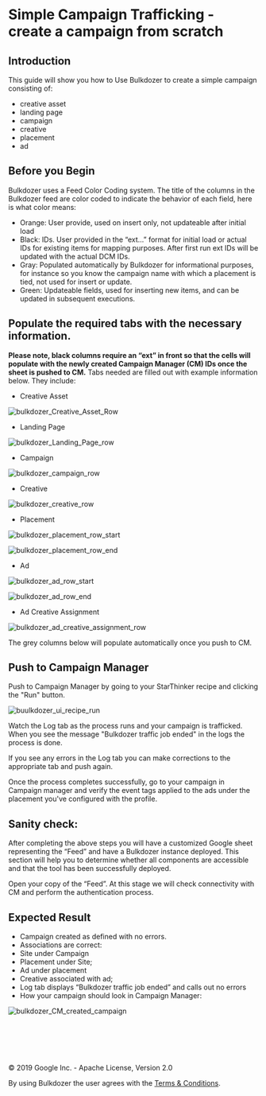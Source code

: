 # Simple Campaign Trafficking - create a campaign from scratch


## Introduction 

This guide will show you how to Use Bulkdozer to create a simple 
campaign consisting of: 

-  creative asset
-  landing page
-  campaign
-  creative
-  placement
-  ad


## Before you Begin 

Bulkdozer uses a Feed Color Coding system. The title of the columns in 
the Bulkdozer feed are color coded to indicate the behavior of each field, 
here is what color means:

- Orange: User provide, used on insert only, not updateable after 
initial load
- Black: IDs. User provided in the “ext…” format for initial load or 
actual IDs for existing items for mapping purposes. After first run ext 
IDs will be updated with the actual DCM IDs.
- Gray: Populated automatically by Bulkdozer for informational purposes, 
for instance so you know the campaign name with which a placement is tied, 
not used for insert or update.
- Green: Updateable fields, used for inserting new items, and can be 
updated in subsequent executions.


## Populate the required tabs with the necessary information. 

**Please note, black columns require an “ext” in front so that the cells 
will populate with the newly created Campaign Manager (CM) IDs once the 
sheet is pushed to CM.** 
Tabs needed are filled out with example information below. They include:

- Creative Asset

![bulkdozer_Creative_Asset_Row](Images/bulkdozer_Creative_Asset_Row.png)

- Landing Page

![bulkdozer_Landing_Page_row](Images/bulkdozer_Landing_Page_row.png)

- Campaign

![bulkdozer_campaign_row](Images/bulkdozer_campaign_row.png)

- Creative

![bulkdozer_creative_row](Images/bulkdozer_creative_row.png)

- Placement

![bulkdozer_placement_row_start](Images/bulkdozer_placement_row_start.png)

![bulkdozer_placement_row_end](Images/bulkdozer_placement_row_end.png)

- Ad

![bulkdozer_ad_row_start](Images/bulkdozer_ad_row_start.png)

![bulkdozer_ad_row_end](Images/bulkdozer_ad_row_end.png)

- Ad Creative Assignment

![bulkdozer_ad_creative_assignment_row](Images/bulkdozer_ad_creative_assignment_row.png)


The grey columns below will populate automatically once you push to CM.

## Push to Campaign Manager 

Push to Campaign Manager by going to your StarThinker recipe and clicking the
"Run" button.

![buulkdozer_ui_recipe_run](Images/buulkdozer_ui_recipe_run.png)

Watch the Log tab as the process runs and your campaign is trafficked.
When you see the message "Bulkdozer traffic job ended" in the logs the
process is done. 

If you see any errors in the Log tab you can make corrections to the
appropriate tab and push again. 

Once the process completes successfully, go to your campaign in Campaign
manager and verify the event tags applied to the ads under the placement
you've configured with the profile.

## Sanity check:

After completing the above steps you will have a customized Google sheet 
representing the “Feed” and have a Bulkdozer instance deployed. This 
section will help you to determine whether all components are accessible 
and that the tool has been successfully deployed.

Open your copy of the “Feed”. At this stage we will check connectivity 
with CM and perform the authentication process.

## Expected Result

- Campaign created as defined with no errors.
- Associations are correct:
- Site under Campaign
- Placement under Site;
- Ad under placement
- Creative associated with ad;
- Log tab displays “Bulkdozer traffic job ended” and calls out no errors
- How your campaign should look in Campaign Manager:

![bulkdozer_CM_created_campaign](Images/bulkdozer_CM_created_campaign.png)

<br/><br/>
---
&copy; 2019 Google Inc. - Apache License, Version 2.0

By using Bulkdozer the user agrees with the [Terms & Conditions](Terms_and_Conditions.md).
